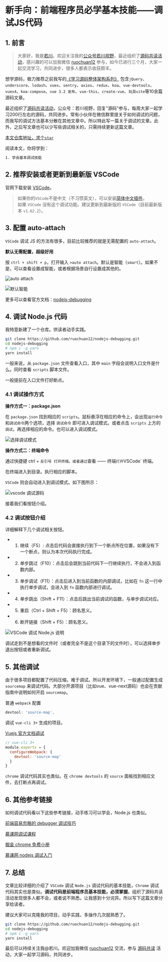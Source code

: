 # 新手向：前端程序员必学基本技能——调试JS代码

## 1. 前言

>大家好，我是[若川](https://ruochuan12.github.io)。欢迎关注我的[公众号若川视野](https://ruochuan12.github.io)，最近组织了[源码共读活动](https://juejin.cn/pin/7005372623400435725)，感兴趣的可以加我微信 [ruochuan12](https://juejin.cn/pin/7005372623400435725) 参与，如今已进行三个月，大家一起交流学习，共同进步，很多人都表示收获颇丰。

想学源码，极力推荐之前我写的[《学习源码整体架构系列》](https://juejin.cn/column/6960551178908205093) 包含`jQuery`、`underscore`、`lodash`、`vuex`、`sentry`、`axios`、`redux`、`koa`、`vue-devtools`、`vuex4`、`koa-compose`、`vue 3.2 发布`、`vue-this`、`create-vue`、`玩具vite`等10余篇源码文章。

最近组织了[源码共读活动](https://juejin.cn/pin/7005372623400435725)，公众号：若川视野，回复"源码"参与，每周大家一起学习200行左右的源码，共同进步。常有小伙伴在微信群里提关于如何调试的问题，而我写的调试方法基本分散在其他文章中。所以特此写一篇关于调试的文章。此外，之后写文章也可以少写些调试相关的，只需持续更新这篇文章。

[本文仓库地址，求个`star`](https://github.com/ruochuan12/nodejs-debugging.git)

阅读本文，你将学到：

```bash
1. 学会基本调试技能
```

## 2. 推荐安装或者更新到最新版 VSCode

官网下载安装 [VSCode](https://code.visualstudio.com/)。

>如果你的`VSCode`不是中文（不习惯英文），可以安装[简体中文插件](https://marketplace.visualstudio.com/items?itemName=MS-CEINTL.vscode-language-pack-zh-hans)。<br>
>如果 `VSCode` 没有这个调试功能。建议更新到最新版的 `VSCode`（目前最新版本 `v1.62.2`）。

## 3. 配置 auto-attach

`VSCode` 调试 JS 的方法有很多，目前比较推荐的就是无需配置的 `auto-attach`。

**默认无需配置，超级好用**

按 `ctrl + shift + p`，打开输入 `>auto attach`。默认是智能（`smart`）。如果不是，可以查看设置成智能，或者根据场景自行设置成其他的。

![auto attach](./images/auto-attach.png)

![默认智能](./images/smart.png)

更多可以查看官方文档：[nodejs-debugging](https://code.visualstudio.com/docs/nodejs/nodejs-debugging)

## 4. 调试 Node.js 代码

我特意新建了一个仓库。供读者动手实践。

```bash
git clone https://github.com/ruochuan12/nodejs-debugging.git
cd nodejs-debugging
# npm i -g yarn
yarn install
```

一般来说，从 `package.json` 文件查看入口，其中 `main` 字段会说明入口文件是什么。同时查看 `scripts` 脚本文件。

一般提前在入口文件打好断点。

### 4.1 调试操作方式

**操作方式一：package.json**

在 `package.json` 找到相应的 `scripts`。鼠标悬浮在相应的命令上，会出现`运行命令`和`调试命令`两个选项，选择 `调试命令` 即可进入调试模式。或者点击 `scripts` 上方的 `调试`，再选择相应的命令。也可以进入调试模式。

![选择调试模式](./images/debug.png)

**操作方式二：终端命令**

通过快捷键 ctrl + ` 反引号 打开终端。或者通过 `查看 —— 终端` 打开 `VSCode` 终端。

在终端进入到目录。执行相应的脚本。

`VSCode` 则会自动进入到调试模式。如下图所示：

![vscode 调试源码](./images/vscode-debugger.png)

接着我们看按钮介绍。

### 4.2 调试按钮介绍

详细解释下几个调试相关按钮。

- 1. 继续（F5）: 点击后代码会直接执行到下一个断点所在位置，如果没有下一个断点，则认为本次代码执行完成。
- 2. 单步跳过（F10）：点击后会跳到当前代码下一行继续执行，不会进入到函数内部。
- 3. 单步调试（F11）：点击后进入到当前函数的内部调试，比如在 `fn` 这一行中执行单步调试，会进入到 `fn` 函数内部进行调试。
- 4. 单步跳出（Shift + F11）：点击后跳出当前调试的函数，与单步调试对应。
- 5. 重启（Ctrl + Shift + F5）：顾名思义。
- 6. 断开链接（Shift + F5）：顾名思义。

![VSCode 调试 Node.js 说明](./images/node.js-debugger.jpg)

调试走到不是想看的文件时（或者完全不是这个目录下的文件时），可以选择单步退出按钮或者重新调试。

## 5. 其他调试

由于很多项目都配置了代码压缩，难于调试。所以开发环境下，一般通过配置生成 `sourcemap` 来调试代码。大部分开源项目（比如vue、vue-next源码）也会在贡献指南中说明如何开启 `sourcemap`。

普通 `webpack` 配置

```js
devtool: 'source-map',
```

调试 `vue-cli 3+` 生成的项目。

[Vuejs 官方文档调试](https://cn.vuejs.org/v2/cookbook/debugging-in-vscode.html)

```js
// vue-cli 3+
module.exports = {
  configureWebpack: {
    devtool: 'source-map'
  }
}
```

`chrome` 调试代码其实也类似。在 `chrome devtools` 的 `source` 面板找到相应文件，去打断点再调试。

## 6. 其他参考链接

如何调试代码看以下这些参考链接，动手练习可以学会，Node.js 也类似。

[前端容易忽略的 debugger 调试技巧](https://mp.weixin.qq.com/s/VOoDHqIo4gh3scHVNxk3lA)

[慕课网调试课程](https://www.imooc.com/learn/1164)

[掘金 chrome 免费小册](https://juejin.cn/book/6844733783166418958)

[慕课网 nodejs 调试入门](https://www.imooc.com/learn/1093)

## 7. 总结

文章比较详细的介绍了 `VSCode` 调试 `Node.js` 调试代码的基本技能，`Chrome` 调试代码其实也是类似。**调试代码是前端程序员基本技能，必须掌握**。组织了源码共读活动发现很多人都不会，或者说不熟悉。让我感到十分诧异。所以写下这篇文章分享给读者。

建议大家可以克隆我的项目，动手实践，多操作几次就熟悉了。

```bash
git clone https://github.com/ruochuan12/nodejs-debugging.git
cd nodejs-debugging
# npm i -g yarn
yarn install
```

最后可以持续关注我@若川。欢迎加我微信 [ruochuan12](https://juejin.cn/pin/7005372623400435725) 交流，参与 [源码共读](https://juejin.cn/pin/7005372623400435725) 活动，大家一起学习源码，共同进步。


